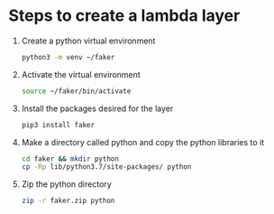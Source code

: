 # Steps to create a lambda layer

1. Create a python virtual environment

    ```bash
    python3 -m venv ~/faker
    ```

2. Activate the virtual environment
    
    ```bash
    source ~/faker/bin/activate
    ```

3. Install the packages desired for the layer
    
    ```bash
    pip3 install faker
    ```

4. Make a directory called python and copy the python libraries to it
    
    ```bash
    cd faker && mkdir python
    cp -Rp lib/python3.7/site-packages/ python
    ```

5. Zip the python directory
    
    ```bash
    zip -r faker.zip python
    ```
